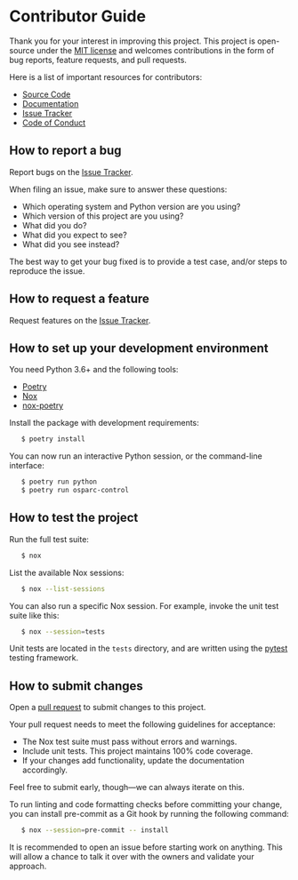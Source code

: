 # Contributor Guide

Thank you for your interest in improving this project.
This project is open-source under the [MIT license] and
welcomes contributions in the form of bug reports, feature requests, and pull requests.

Here is a list of important resources for contributors:

- [Source Code]
- [Documentation]
- [Issue Tracker]
- [Code of Conduct]

## How to report a bug

Report bugs on the [Issue Tracker].

When filing an issue, make sure to answer these questions:

- Which operating system and Python version are you using?
- Which version of this project are you using?
- What did you do?
- What did you expect to see?
- What did you see instead?

The best way to get your bug fixed is to provide a test case,
and/or steps to reproduce the issue.

## How to request a feature

Request features on the [Issue Tracker].

## How to set up your development environment

You need Python 3.6+ and the following tools:

- [Poetry]
- [Nox]
- [nox-poetry]

Install the package with development requirements:

```bash
   $ poetry install
```

You can now run an interactive Python session,
or the command-line interface:

```bash
   $ poetry run python
   $ poetry run osparc-control
```

## How to test the project

Run the full test suite:

```bash
   $ nox
```

List the available Nox sessions:

```bash
   $ nox --list-sessions
```

You can also run a specific Nox session.
For example, invoke the unit test suite like this:

```bash
   $ nox --session=tests
```

Unit tests are located in the `tests` directory,
and are written using the [pytest] testing framework.

## How to submit changes

Open a [pull request] to submit changes to this project.

Your pull request needs to meet the following guidelines for acceptance:

- The Nox test suite must pass without errors and warnings.
- Include unit tests. This project maintains 100% code coverage.
- If your changes add functionality, update the documentation accordingly.

Feel free to submit early, though—we can always iterate on this.

To run linting and code formatting checks before committing your change, you can install pre-commit as a Git hook by running the following command:

```bash
   $ nox --session=pre-commit -- install
```

It is recommended to open an issue before starting work on anything.
This will allow a chance to talk it over with the owners and validate your approach.

[mit license]: https://opensource.org/licenses/MIT
[source code]: https://github.com/ITISFoundation/osparc-control
[documentation]: https://itisfoundation.github.io/osparc-control/
[issue tracker]: https://github.com/ITISFoundation/osparc-control/issues
[code of conduct]: CODE_OF_CONDUCT.rst
[pull request]: https://github.com/ITISFoundation/osparc-control/pulls
[poetry]: https://python-poetry.org/
[nox]: https://nox.thea.codes/
[nox-poetry]: https://nox-poetry.readthedocs.io/
[pytest]: https://pytest.readthedocs.io/

